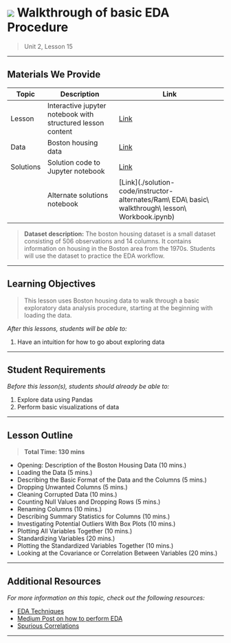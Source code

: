 <!--
Questions? Comments?:
1. Log an issue to this repo to alert us of a problem.
2. Suggest an edit yourself by forking this repo, making edits, and submitting a pull request with your changes back to our master branch.
3. Reach out to the data team on Slack and share your thoughts!
-->

# ![](https://ga-dash.s3.amazonaws.com/production/assets/logo-9f88ae6c9c3871690e33280fcf557f33.png) Walkthrough of basic EDA Procedure

> Unit 2, Lesson 15

<!--- Unit and Lesson or sequence information. This template is an instructor-facing description of lesson contents. Students who fork these repos may also be able to view. --->

---

## Materials We Provide

<!--- This section is a table of contents for the lesson. The table structure breaks down typical lesson resources into types, distinguishing between lesson notebooks and other supporting materials. Note that the table below demonstrates the total possible range of materials; most lessons won't require all of the categories below. Also note that every item in the repo should get its own line and link, like the example shown for data. --->

| Topic | Description | Link |
| --- | --- | --- |
| Lesson | Interactive jupyter notebook with structured lesson content | [Link](./basic-eda-walkthrough.ipynb)|
| Data | Boston housing data| [Link](./datasets/housing.csv)|
| Solutions | Solution code to Jupyter notebook | [Link](./solution-code/basic-eda-walkthrough-solutions.ipynb)|
|| Alternate solutions notebook | [Link](./solution-code/instructor-alternates/Ram\ EDA\ basic\ walkthrough\ lesson\ Workbook.ipynb)|

> **Dataset description:** The boston housing dataset is a small dataset consisting of 506 observations and 14 columns. It contains information on housing in the Boston area from the 1970s. Students will use the dataset to practice the EDA workflow.

---

## Learning Objectives

<!--- This section lists the learning objectives of the lesson. For information on how to write clear learning objectives, see: http://ii.library.jhu.edu/2016/07/20/writing-effective-learning-objectives/ --->

> This lesson uses Boston housing data to walk through a basic exploratory data analysis procedure, starting at the beginning with loading the data.

*After this lessons, students will be able to:*

1. Have an intuition for how to go about exploring data

---

## Student Requirements

<!--- This section explains the relevant prerequisites; in other words, what do students need to know to be able to benefit and perform the tasks required in this lesson? This includes lists of skills or prior learning objectives --->

*Before this lesson(s), students should already be able to:*

1. Explore data using Pandas
2. Perform basic visualizations of data

---

## Lesson Outline

<!--- This section outlines the lesson plan with relevant sections and subsections, providing both the total time required as well as suggestions for timing in each subsection --->

> **Total Time: 130 mins**

- Opening: Description of the Boston Housing Data (10 mins.)
- Loading the Data (5 mins.)
- Describing the Basic Format of the Data and the Columns (5 mins.)
- Dropping Unwanted Columns (5 mins.)
- Cleaning Corrupted Data (10 mins.)
- Counting Null Values and Dropping Rows (5 mins.)
- Renaming Columns (10 mins.)
- Describing Summary Statistics for Columns (10 mins.)
- Investigating Potential Outliers With Box Plots (10 mins.)
- Plotting All Variables Together (10 mins.)
- Standardizing Variables (20 mins.)
- Plotting the Standardized Variables Together (10 mins.)
- Looking at the Covariance or Correlation Between Variables (20 mins.)


---

<!--- If a repo contains any additional practice files or supplementary resources (PDFs, etc) describe them here  --->
<!---
> OPTIONAL: Practice/Resources
- Item 1 description
- Item 2 description

---
--->

## Additional Resources

<!--- This section lists useful reference materials that can inform, extend, or deepen a student's understanding of the material. While this may seem like a "nice to have" feature, we normally see a range of advanced and remedial students in our classes. Curating these resources allows us to provide targeted materials and suggestions that instructors can use to support different student needs. --->

*For more information on this topic, check out the following resources:*

- [EDA Techniques](http://www.itl.nist.gov/div898/handbook/eda/section3/eda3.htm)
- [Medium Post on how to perform EDA](https://medium.com/@InDataLabs/why-start-a-data-science-project-with-exploratory-data-analysis-f90c0efcbe49)
- [Spurious Correlations](http://www.tylervigen.com/spurious-correlations)

---